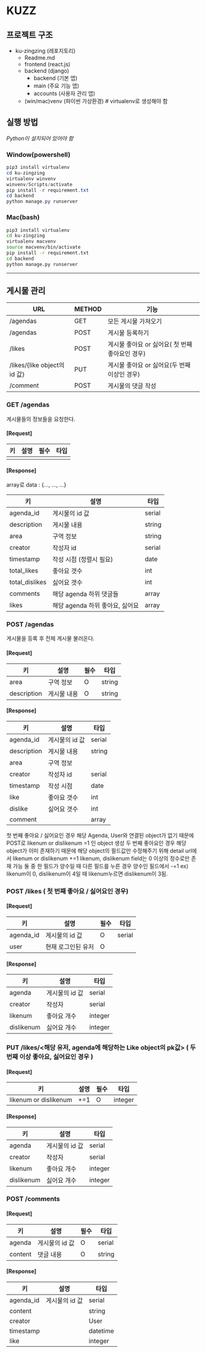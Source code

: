 # KUZZ

## 프로젝트 구조
- ku-zingzing (레포지토리)
  - Readme.md
  - frontend (react.js)
  - backend (django)
    - backend (기본 앱)
    - main (주요 기능 앱)
    - accounts (사용자 관리 앱)
  - (win/mac)venv (파이썬 가상환경) # virtualenv로 생성해야 함

## 실행 방법
_Python이 설치되어 있어야 함_
### Window(powershell)
```powershell
pip3 install virtualenv
cd ku-zingzing
virtualenv winvenv
winvenv/Scripts/activate
pip install -r requirement.txt
cd backend
python manage.py runserver
```

### Mac(bash)
```bash
pip3 install virtualenv
cd ku-zingzing
virtualenv macvenv
source macvenv/bin/activate
pip install -r requirement.txt
cd backend
python manage.py runserver
```
---
## 게시물 관리

| URL                          | METHOD | 기능                                            |
| ---------------------------- | ------ | ----------------------------------------------- |
| /agendas                     | GET    | 모든 게시물 가져오기                            |
| /agendas                     | POST   | 게시물 등록하기                                 |
| /likes                       | POST   | 게시물 좋아요 or 싫어요( 첫 번째 좋아요인 경우) |
| /likes/{like object의 id 값} | PUT    | 게시물 좋아요 or 싫어요(두 번째 이상인 경우)    |
| /comment                     | POST   | 게시물의 댓글 작성                              |



### GET /agendas

게시물들의 정보들을 요청한다.

#### [Request]

| 키   | 설명 | 필수 | 타입 |
| ---- | ---- | ---- | ---- |
|      |      |      |      |

#### [Response]

array로 data : {…, …, ...}

| 키          | 설명                    | 타입   |
| ----------- | ----------------------- | ------ |
| agenda_id   | 게시물의 id 값          | serial |
| description | 게시물 내용             | string |
| area        | 구역 정보               | string |
| creator     | 작성자 id               | serial |
| timestamp   | 작성 시점 (정렬시 필요) | date   |
| total_likes        | 좋아요 갯수             | int    |
| total_dislikes     | 싫어요 갯수             | int    |
| comments    |   해당 agenda 하위 댓글들      | array  |  
| likes   |   해당 agenda 하위 좋아요, 싫어요      | array  |



### POST /agendas

게시물을 등록 후 전체 게시물 불러온다.

#### [Request]

| 키          | 설명        | 필수 | 타입   |
| ----------- | ----------- | ---- | ------ |
| area        | 구역 정보   | O    | string |
| description | 게시물 내용 | O    | string |

#### [Response]

| 키          | 설명           | 타입   |
| ----------- | -------------- | ------ |
| agenda_id   | 게시물의 id 값 | serial |
| description | 게시물 내용    | string |
| area        | 구역 정보      |        |
| creator     | 작성자 id      | serial |
| timestamp   | 작성 시점      | date   |
| like        | 좋아요 갯수    | int    |
| dislike     | 싫어요 갯수    | int    |
| comment     |                | array  |


첫 번째 좋아요 / 싫어요인 경우 해당 Agenda, User와 연결된 object가 없기 때문에
POST로 likenum or dislikenum =1 인 object 생성
두 번째 좋아요인 경우 해당 object가 이미 존재하기 때문에 해당 object의 필드값만 수정해주기 위해
detail url에서 likenum or dislikenum +=1
likenum, dislikenum field는 0 이상의 정수로만 존재 가능
둘 중 한 필드가 양수일 때 다른 필드를 누른 경우 양수인 필드에서 -=1
ex) likenum이 0, dislikenum이 4일 때 likenum누르면 dislikenum이 3됨.


### POST /likes ( 첫 번째 좋아요 / 싫어요인 경우)

#### [Request]

| 키        | 설명           | 필수 | 타입   |
| --------- | -------------- | ---- | ------ |
| agenda_id | 게시물의 id 값 | O    | serial |
| user | 현재 로그인된 유저 | O    |   |

#### [Response]

| 키        | 설명                      | 타입   |
| --------- | ------------------------- | ------ |
| agenda   | 게시물의 id 값            | serial |
| creator   | 작성자 | serial    |
| likenum   | 좋아요 개수 | integer   |
| dislikenum   | 싫어요 개수 | integer  |



### PUT /likes/<해당 유저, agenda에 해당하는 Like object의 pk값> ( 두 번째 이상 좋아요, 싫어요인 경우 )

#### [Request]

| 키        | 설명           | 필수 | 타입   |
| --------- | -------------- | ---- | ------ |
| likenum or dislikenum | +=1 | O    | integer |

#### [Response]

| 키        | 설명                      | 타입   |
| --------- | ------------------------- | ------ |
| agenda   | 게시물의 id 값            | serial |
| creator   | 작성자 | serial    |
| likenum   | 좋아요 개수 | integer   |
| dislikenum   | 싫어요 개수 | integer  |



### POST /comments

#### [Request]

| 키        | 설명           | 필수 | 타입   |
| --------- | -------------- | ---- | ------ |
| agenda | 게시물의 id 값 | O    | serial |
| content   | 댓글 내용      | O    | string |

#### [Response]

| 키        | 설명           | 타입   |
| --------- | -------------- | ------ |
| agenda_id | 게시물의 id 값 | serial |
| content |                | string |
| creator |                | User |
| timestamp  |                | datetime |
| like  |                | integer|

